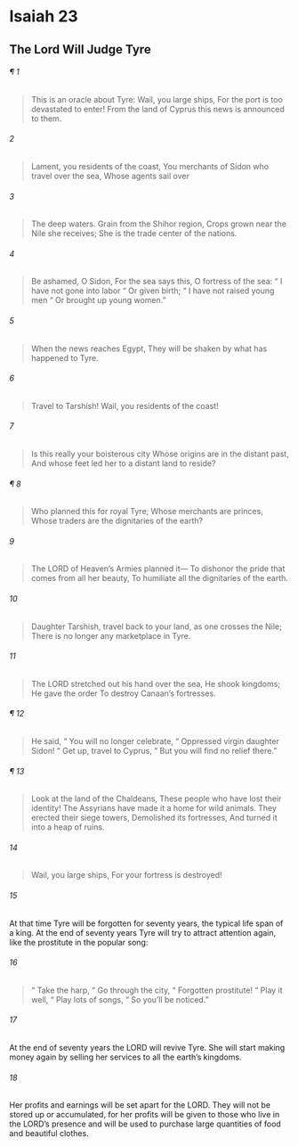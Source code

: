 # Isaiah 23
## The Lord Will Judge Tyre
###### ¶ 1
> This is an oracle about Tyre:
> Wail, you large ships,
> For the port is too devastated to enter!
> From the land of Cyprus this news is announced to them.
###### 2
> Lament, you residents of the coast,
> You merchants of Sidon who travel over the sea,
> Whose agents sail over
###### 3
> The deep waters.
> Grain from the Shihor region,
> Crops grown near the Nile she receives;
> She is the trade center of the nations.
###### 4
> Be ashamed, O Sidon,
> For the sea says this, O fortress of the sea:
>  “ I have not gone into labor
>  “ Or given birth;
>  “ I have not raised young men
>  “ Or brought up young women.”
###### 5
> When the news reaches Egypt,
> They will be shaken by what has happened to Tyre.
###### 6
> Travel to Tarshish!
> Wail, you residents of the coast!
###### 7
> Is this really your boisterous city
> Whose origins are in the distant past,
> And whose feet led her to a distant land to reside?
###### ¶ 8
> Who planned this for royal Tyre,
> Whose merchants are princes,
> Whose traders are the dignitaries of the earth?
###### 9
> The LORD of Heaven’s Armies planned it—
> To dishonor the pride that comes from all her beauty,
> To humiliate all the dignitaries of the earth.
###### 10
> Daughter Tarshish, travel back to your land, as one crosses the Nile;
> There is no longer any marketplace in Tyre.
###### 11
> The LORD stretched out his hand over the sea,
> He shook kingdoms;
> He gave the order
> To destroy Canaan’s fortresses.
###### ¶ 12
> He said,
>  “ You will no longer celebrate,
>  “ Oppressed virgin daughter Sidon!
>  “ Get up, travel to Cyprus,
>  “ But you will find no relief there.”
###### ¶ 13
> Look at the land of the Chaldeans,
> These people who have lost their identity!
> The Assyrians have made it a home for wild animals.
> They erected their siege towers,
> Demolished its fortresses,
> And turned it into a heap of ruins.
###### 14
> Wail, you large ships,
> For your fortress is destroyed!
###### 15
At that time Tyre will be forgotten for seventy years, the typical life span of a king. At the end of seventy years Tyre will try to attract attention again, like the prostitute in the popular song:
###### 16
>  “ Take the harp,
>  “ Go through the city,
>  “ Forgotten prostitute!
>  “ Play it well,
>  “ Play lots of songs,
>  “ So you’ll be noticed.”
###### 17
At the end of seventy years the LORD will revive Tyre. She will start making money again by selling her services to all the earth’s kingdoms.
###### 18
Her profits and earnings will be set apart for the LORD. They will not be stored up or accumulated, for her profits will be given to those who live in the LORD’s presence and will be used to purchase large quantities of food and beautiful clothes.
